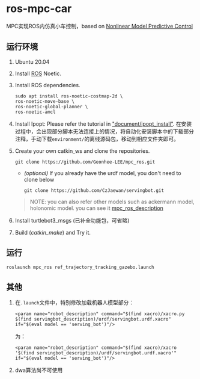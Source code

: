 # ros-mpc-car
MPC实现ROS内仿真小车控制，based on [Nonlinear Model Predictive Control](https://github.com/Geonhee-LEE/mpc_ros)

## 运行环境
1. Ubuntu 20.04

2. Install [ROS](http://wiki.ros.org/) Noetic.

3. Install ROS dependencies.

   ```
   sudo apt install ros-noetic-costmap-2d \
   ros-noetic-move-base \
   ros-noetic-global-planner \
   ros-noetic-amcl
   ```

4. Install Ipopt: Please refer the tutorial in ["document/ipopt_install"](https://github.com/Geonhee-LEE/mpc_ros/tree/melodic/assets/document/ipopt_install).
   在安装过程中，会出现部分脚本无法连接上的情况，将自动化安装脚本中的下载部分注释，手动下载`environment/`的离线源码包，移动到相应文件夹即可。

5. Create your own catkin_ws and clone the repositories.

   ```
   git clone https://github.com/Geonhee-LEE/mpc_ros.git 
   ```

   - _(optional)_ If you already have the urdf model, you don't need to clone below  

     ```
     git clone https://github.com/CzJaewan/servingbot.git
     ```

   > NOTE: you can also refer other models such as ackermann model, holonomic model. you can see it [mpc_ros_description](https://github.com/Geonhee-LEE/mpc_ros_description)

6. Install turtlebot3_msgs (已补全功能包，可省略)

7. Build (_catkin_make_) and Try it.

## 运行
`roslaunch mpc_ros ref_trajectory_tracking_gazebo.launch`

## 其他
1. 在`.launch`文件中，特别修改加载机器人模型部分：
   ```
   <param name="robot_description" command="$(find xacro)/xacro.py $(find servingbot_description)/urdf/servingbot.urdf.xacro" if="$(eval model == 'serving_bot')"/>
   ```
   为：
   ```
   <param name="robot_description" command="$(find xacro)/xacro '$(find servingbot_description)/urdf/servingbot.urdf.xacro'" if="$(eval model == 'serving_bot')"/>
   ```
2. dwa算法尚不可使用
